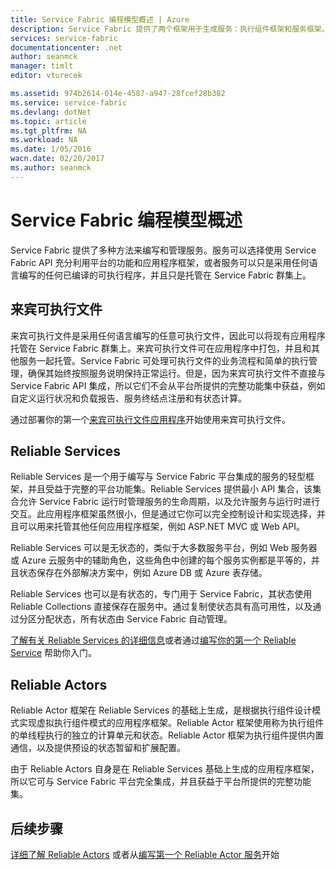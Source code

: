 ```yaml
---
title: Service Fabric 编程模型概述 | Azure
description: Service Fabric 提供了两个框架用于生成服务：执行组件框架和服务框架。它们在简单性和控制力方面具有截然不同的取舍。
services: service-fabric
documentationcenter: .net
author: seanmck
manager: timlt
editor: vturecek

ms.assetid: 974b2614-014e-4587-a947-28fcef28b382
ms.service: service-fabric
ms.devlang: dotNet
ms.topic: article
ms.tgt_pltfrm: NA
ms.workload: NA
ms.date: 1/05/2016
wacn.date: 02/20/2017
ms.author: seanmck
---
```


# Service Fabric 编程模型概述
Service Fabric 提供了多种方法来编写和管理服务。服务可以选择使用 Service Fabric API 充分利用平台的功能和应用程序框架，或者服务可以只是采用任何语言编写的任何已编译的可执行程序，并且只是托管在 Service Fabric 群集上。

## 来宾可执行文件
来宾可执行文件是采用任何语言编写的任意可执行文件，因此可以将现有应用程序托管在 Service Fabric 群集上。来宾可执行文件可在应用程序中打包，并且和其他服务一起托管。Service Fabric 可处理可执行文件的业务流程和简单的执行管理，确保其始终按照服务说明保持正常运行。但是，因为来宾可执行文件不直接与 Service Fabric API 集成，所以它们不会从平台所提供的完整功能集中获益，例如自定义运行状况和负载报告、服务终结点注册和有状态计算。

通过部署你的第一个[来宾可执行文件应用程序](./service-fabric-deploy-existing-app.md)开始使用来宾可执行文件。

## Reliable Services
Reliable Services 是一个用于编写与 Service Fabric 平台集成的服务的轻型框架，并且受益于完整的平台功能集。Reliable Services 提供最小 API 集合，该集合允许 Service Fabric 运行时管理服务的生命周期，以及允许服务与运行时进行交互。此应用程序框架虽然很小，但是通过它你可以完全控制设计和实现选择，并且可以用来托管其他任何应用程序框架，例如 ASP.NET MVC 或 Web API。

Reliable Services 可以是无状态的，类似于大多数服务平台，例如 Web 服务器或 Azure 云服务中的辅助角色，这些角色中创建的每个服务实例都是平等的，并且状态保存在外部解决方案中，例如 Azure DB 或 Azure 表存储。

Reliable Services 也可以是有状态的，专门用于 Service Fabric，其状态使用 Reliable Collections 直接保存在服务中。通过复制使状态具有高可用性，以及通过分区分配状态，所有状态由 Service Fabric 自动管理。

[了解有关 Reliable Services 的详细信息](./service-fabric-reliable-services-introduction.md)或者通过[编写你的第一个 Reliable Service](./service-fabric-reliable-services-quick-start.md) 帮助你入门。

## Reliable Actors
Reliable Actor 框架在 Reliable Services 的基础上生成，是根据执行组件设计模式实现虚拟执行组件模式的应用程序框架。Reliable Actor 框架使用称为执行组件的单线程执行的独立的计算单元和状态。Reliable Actor 框架为执行组件提供内置通信，以及提供预设的状态暂留和扩展配置。

由于 Reliable Actors 自身是在 Reliable Services 基础上生成的应用程序框架，所以它可与 Service Fabric 平台完全集成，并且获益于平台所提供的完整功能集。

## 后续步骤
[详细了解 Reliable Actors](./service-fabric-reliable-actors-introduction.md) 或者从[编写第一个 Reliable Actor 服务](./service-fabric-reliable-actors-get-started.md)开始

<!---HONumber=Mooncake_0213_2017-->
<!--update: wording update-->
